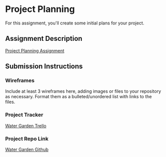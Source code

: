 # Project Planning
For this assignment, you'll create some initial plans for your project.

## Assignment Description
[Project Planning Assignment](https://education.launchcode.org/liftoff/modules/assignments/project-planning)

## Submission Instructions

### Wireframes

Include at least 3 wireframes here, adding images or files to your repository as necessary. Format them as a bulleted/unordered list with links to the files.

### Project Tracker
[Water Garden Trello](https://trello.com/b/CDzKJWE4/water-garden-liftoff-project)

### Project Repo Link
[Water Garden Github](https://github.com/LaunchCodeLiftoffProjects/KC-Water-Garden-App)